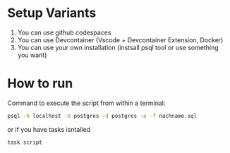 # Setup Variants
1. You can use github codespaces
2. You can use Devcontainer (Vscode + Devcontainer Extension, Docker)
3. You can use your own installation (instsall psql tool or use something you want)

# How to run
Command to execute the script from within a terminal:

```bash
psql -h localhost -U postgres -d postgres -a -f nachname.sql
```
or if you have tasks isntalled

```bash
task script
```


